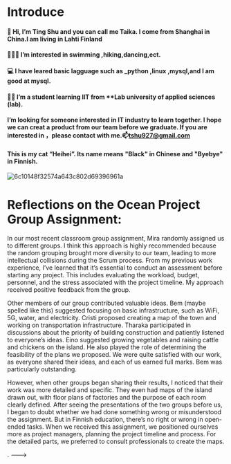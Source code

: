 # Introduce
#### 👋 Hi, I’m Ting Shu and you can call me Taika. I come from Shanghai in China.I am living in Lahti Finland
#### 💃🏊‍♀️ I’m interested in swimming ,hiking,dancing,ect.
#### 💻 I have leared basic lagguage such as _python ,linux ,mysql,and I am good at mysql.
#### 👩‍🎓 I’m a student learning IIT from **Lab university of applied sciences (lab).
#### I’m looking for someone interested in IT industry to learn together. I hope we can creat a product from our team before we graduate. If you are interested in ，please contact with me.📫tshu927@gmail.com
#### This is my cat “Heihei”. Its name means "Black" in Chinese and "Byebye" in Finnish.
![6c10148f32574a643c802d69396961a](https://github.com/user-attachments/assets/0b68d440-8b98-4bb1-b5b2-198c460ca510)

# Reflections on the Ocean Project Group Assignment: 
In our most recent classroom group assignment, Mira randomly assigned us to different groups. I think this approach is highly recommended because the random grouping brought more diversity to our team, leading to more intellectual collisions during the Scrum process. From my previous work experience, I’ve learned that it’s essential to conduct an assessment before starting any project. This includes evaluating the workload, budget, personnel, and the stress associated with the project timeline. My approach received positive feedback from the group.

Other members of our group contributed valuable ideas. Bem (maybe spelled like this) suggested focusing on basic infrastructure, such as WiFi, 5G, water, and electricity. Cristi proposed creating a map of the town and working on transportation infrastructure. Tharaka participated in discussions about the priority of building construction and patiently listened to everyone’s ideas. Eino suggested growing vegetables and raising cattle and chickens on the island. He also played the role of determining the feasibility of the plans we proposed. We were quite satisfied with our work, as everyone shared their ideas, and each of us earned full marks. Bem was particularly outstanding.

However, when other groups began sharing their results, I noticed that their work was more detailed and specific. They even had maps of the island drawn out, with floor plans of factories and the purpose of each room clearly defined. After seeing the presentations of the two groups before us, I began to doubt whether we had done something wrong or misunderstood the assignment. But in Finnish education, there’s no right or wrong in open-ended tasks. When we received this assignment, we positioned ourselves more as project managers, planning the project timeline and process. For the detailed parts, we preferred to consult professionals to create the maps.

.
--->
